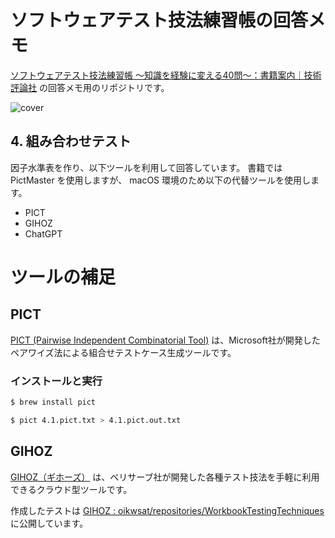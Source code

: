 # ソフトウェアテスト技法練習帳の回答メモ

[ソフトウェアテスト技法練習帳 ～知識を経験に変える40問～：書籍案内｜技術評論社](https://gihyo.jp/book/2020/978-4-297-11061-1) の回答メモ用のリポジトリです。

![cover](https://gihyo.jp/assets/images/cover/2020/thumb/TH320_9784297110611.jpg)

## 4. 組み合わせテスト

因子水準表を作り、以下ツールを利用して回答しています。
書籍では PictMaster を使用しますが、 macOS 環境のため以下の代替ツールを使用します。

- PICT
- GIHOZ
- ChatGPT

# ツールの補足

## PICT

[PICT (Pairwise Independent Combinatorial Tool)](https://github.com/microsoft/pict) は、Microsoft社が開発したペアワイズ法による組合せテストケース生成ツールです。

### インストールと実行

```bash
$ brew install pict

$ pict 4.1.pict.txt > 4.1.pict.out.txt
```

## GIHOZ

[GIHOZ（ギホーズ）](https://www.veriserve.co.jp/helloqualityworld/service/gihoz/) は、ベリサーブ社が開発した各種テスト技法を手軽に利用できるクラウド型ツールです。

作成したテストは [GIHOZ : oikwsat/repositories/WorkbookTestingTechniques](https://gihoz.com/users/oikwsat/repositories/WorkbookTestingTechniques/folders/root_folder) に公開しています。